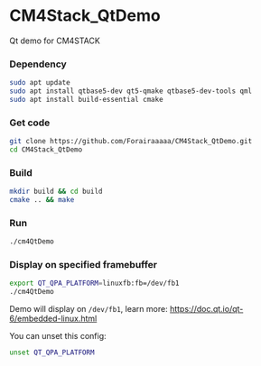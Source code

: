 # CM4Stack_QtDemo
Qt demo for CM4STACK

### Dependency

```bash
sudo apt update
sudo apt install qtbase5-dev qt5-qmake qtbase5-dev-tools qml
sudo apt install build-essential cmake 
```

### Get code

```bash
git clone https://github.com/Forairaaaaa/CM4Stack_QtDemo.git
cd CM4Stack_QtDemo
```

### Build

```bash
mkdir build && cd build
cmake .. && make
```

### Run

```bash
./cm4QtDemo
```

### Display on specified framebuffer

```bash
export QT_QPA_PLATFORM=linuxfb:fb=/dev/fb1
./cm4QtDemo
```

Demo will display on `/dev/fb1`, learn more:  https://doc.qt.io/qt-6/embedded-linux.html

You can unset this config:

```bash
unset QT_QPA_PLATFORM
```

